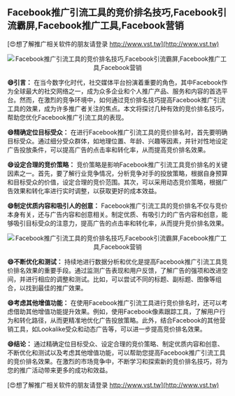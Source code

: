 ## **Facebook推广引流工具的竞价排名技巧,Facebook引流霸屏,Facebook推广工具,Facebook营销**

[😍想了解推广相关软件的朋友请登录 http://www.vst.tw](http://www.vst.tw)

 <center><img src="https://vst.tw/MP4/tuiguang/png/1.png" alt="Facebook推广引流工具的竞价排名技巧,Facebook引流霸屏,Facebook推广工具,Facebook营销"></center>

**😄引言：**
在当今数字化时代，社交媒体平台扮演着重要的角色，其中Facebook作为全球最大的社交网络之一，成为众多企业和个人推广产品、服务和内容的首选平台。然而，在激烈的竞争环境中，如何通过竞价排名技巧提高Facebook推广引流工具的效果，成为许多推广者关注的焦点。本文将探讨几种有效的竞价排名技巧，帮助您优化Facebook推广引流工具的表现。

**😄精确定位目标受众：**
在进行Facebook推广引流工具的竞价排名时，首先要明确目标受众。通过细分受众群体，如地理位置、年龄、兴趣等因素，并针对性地设定广告投放条件，可以提高广告的点击率和转化率，从而提高竞价排名效果。

**😄设定合理的竞价策略：**
竞价策略是影响Facebook推广引流工具竞价排名的关键因素之一。首先，要了解行业竞争情况，分析竞争对手的投放策略，根据自身预算和目标受众的价值，设定合理的竞价范围。其次，可以采用动态竞价策略，根据广告效果和转化率进行实时调整，以获取更好的成本效益。

**😄制定优质内容和吸引人的创意：**
Facebook推广引流工具的竞价排名不仅与竞价本身有关，还与广告内容和创意相关。制定优质、有吸引力的广告内容和创意，能够吸引目标受众的注意力，提高广告的点击率和转化率，从而提升竞价排名效果。

 <center><img src="https://vst.tw/MP4/tuiguang/png/8.png" alt="Facebook推广引流工具的竞价排名技巧,Facebook引流霸屏,Facebook推广工具,Facebook营销"></center>

**😄不断优化和测试：**
持续地进行数据分析和优化是提高Facebook推广引流工具竞价排名效果的重要手段。通过监测广告表现和用户反馈，了解广告的强项和改进空间，并进行相应的调整和测试。比如，可以尝试不同的标题、副标题、图像等组合，以找到最佳的推广效果。

**😄考虑其他增值功能：**
在使用Facebook推广引流工具进行竞价排名时，还可以考虑借助其他增值功能提升效果。例如，使用Facebook像素跟踪工具，了解用户行为和转化路径，从而更精准地优化广告投放策略。此外，结合Facebook的其他营销工具，如Lookalike受众和动态广告等，可以进一步提高竞价排名效果。

**😄结论：**
通过精确定位目标受众、设定合理的竞价策略、制定优质内容和创意、不断优化和测试以及考虑其他增值功能，可以帮助您提高Facebook推广引流工具的竞价排名效果。在激烈的市场竞争中，不断学习和探索新的竞价排名技巧，将为您的推广活动带来更多的成功和效益。

[😍想了解推广相关软件的朋友请登录 http://www.vst.tw](http://www.vst.tw)



